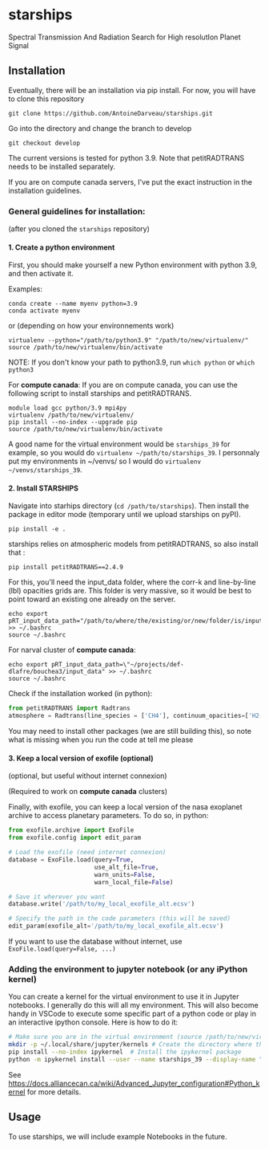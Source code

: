 # starships
Spectral Transmission And Radiation Search for High resolutIon Planet Signal

## Installation

Eventually, there will be  an installation via pip install.
For now, you will have to clone this repository
````shell
git clone https://github.com/AntoineDarveau/starships.git
````
Go into the directory and change the branch to develop
```shell
git checkout develop
```
The current versions is tested for python 3.9.
Note that petitRADTRANS needs to be installed separately.

If you are on compute canada servers, I've put the exact instruction in the installation guidelines.

### General guidelines for installation:
(after you cloned the `starships` repository)

#### 1. Create a python environment
First, you should make yourself a new Python environment with python 3.9, and then activate it.

Examples:
```shell
conda create --name myenv python=3.9
conda activate myenv 
```
or (depending on how your environnements work)
```shell
virtualenv --python="/path/to/python3.9" "/path/to/new/virtualenv/"
source /path/to/new/virtualenv/bin/activate
```
NOTE: If you don't know your path to python3.9, run `which python` or `which python3`

For **compute canada**:
If you are on compute canada, you can use the following script to install starships and petitRADTRANS. 
```shell
module load gcc python/3.9 mpi4py
virtualenv /path/to/new/virtualenv/
pip install --no-index --upgrade pip
source /path/to/new/virtualenv/bin/activate
```
A good name for the virtual environment would be `starships_39` for example, so you would do `virtualenv ~/path/to/starships_39`. I personnaly put my environments in ~/venvs/ so I would do `virtualenv ~/venvs/starships_39`.

#### 2. Install STARSHIPS
Navigate into starhips directory (`cd /path/to/starships`). Then install the package in editor mode (temporary until we upload starships on pyPI).

`pip install -e .`

starships relies on atmospheric models from petitRADTRANS, so also install that :

`pip install petitRADTRANS==2.4.9`

For this, you'll need the input_data folder, where the corr-k and line-by-line (lbl) opacities grids are. This folder is very massive, so it would be best to point toward an existing one already on the server.

```shell
echo export pRT_input_data_path="/path/to/where/the/existing/or/new/folder/is/input_data\" >> ~/.bashrc
source ~/.bashrc
```
For narval cluster of **compute canada**:
```shell
echo export pRT_input_data_path=\"~/projects/def-dlafre/bouchea3/input_data" >> ~/.bashrc
source ~/.bashrc
```

Check if the installation worked (in python):

```python
from petitRADTRANS import Radtrans
atmosphere = Radtrans(line_species = ['CH4'], continuum_opacities=['H2-H2'])
```
You may need to install other packages (we are still building this), so note what is missing when you run the code at tell me please

#### 3. Keep a local version of exofile (optional)
(optional, but useful without internet connexion)

(Required to work on **compute canada** clusters)

Finally, with exofile, you can keep a local version of the nasa exoplanet archive to access planetary parameters.
To do so, in python:
```python
from exofile.archive import ExoFile
from exofile.config import edit_param

# Load the exofile (need internet connexion)
database = ExoFile.load(query=True,
                        use_alt_file=True,
                        warn_units=False,
                        warn_local_file=False)

# Save it wherever you want
database.write('/path/to/my_local_exofile_alt.ecsv')

# Specify the path in the code parameters (this will be saved)
edit_param(exofile_alt='/path/to/my_local_exofile_alt.ecsv')

```
If you want to use the database without internet, use `ExoFile.load(query=False, ...)`

### Adding the environment to jupyter notebook (or any iPython kernel)

You can create a kernel for the virtual environment to use it in Jupyter notebooks. I generally do this will all my environment. This will also become handy in VSCode to execute some specific part of a python code or play in an interactive ipython console. Here is how to do it:

 ```bash
 # Make sure you are in the virtual environment (source /path/to/new/virtualenv/bin/activate)
 mkdir -p ~/.local/share/jupyter/kernels # Create the directory where the kernels are saved
 pip install --no-index ipykernel  # Install the ipykernel package
 python -m ipykernel install --user --name starships_39 --display-name "STARSHIPS Kernel (3.9)"  # Create the kernel
 ```

 See https://docs.alliancecan.ca/wiki/Advanced_Jupyter_configuration#Python_kernel for more details.

## Usage 

To use starships, we will include example Notebooks in the future. 


